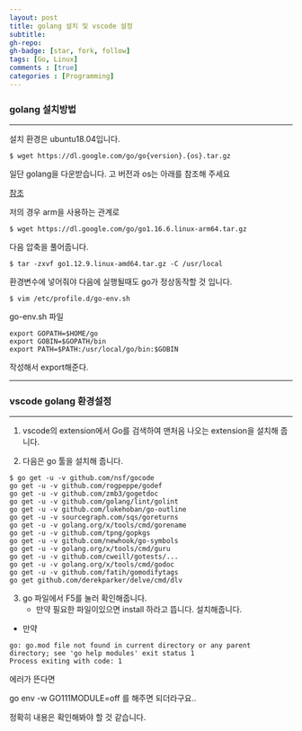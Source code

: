 ```yaml
---
layout: post
title: golang 설치 및 vscode 설정
subtitle: 
gh-repo: 
gh-badge: [star, fork, follow]
tags: [Go, Linux]
comments : [true]
categories : [Programming]
---
```


### golang 설치방법
---

설치 환경은 ubuntu18.04입니다.  

```
$ wget https://dl.google.com/go/go{version}.{os}.tar.gz
```

일단 golang을 다운받습니다. 고 버전과 os는 아래를 참조해 주세요  

[참조](https://golang.org/dl/)  

저의 경우 arm을 사용하는 관계로   

```
$ wget https://dl.google.com/go/go1.16.6.linux-arm64.tar.gz
```

다음 압축을 풀어줍니다.  

```
$ tar -zxvf go1.12.9.linux-amd64.tar.gz -C /usr/local
```

환경변수에 넣어줘야 다음에 실행될때도 go가 정상동작할 것 입니다.

```
$ vim /etc/profile.d/go-env.sh
```

go-env.sh 파일

```
export GOPATH=$HOME/go                                                           
export GOBIN=$GOPATH/bin                                                         
export PATH=$PATH:/usr/local/go/bin:$GOBIN  
```

작성해서 export해준다.

---

### vscode golang 환경설정

---
1. vscode의 extension에서 Go를 검색하여 맨처음 나오는 extension을 설치해 줍니다.

2. 다음은 go 툴을 설치해 줍니다.

```
$ go get -u -v github.com/nsf/gocode
go get -u -v github.com/rogpeppe/godef
go get -u -v github.com/zmb3/gogetdoc
go get -u -v github.com/golang/lint/golint
go get -u -v github.com/lukehoban/go-outline
go get -u -v sourcegraph.com/sqs/goreturns
go get -u -v golang.org/x/tools/cmd/gorename
go get -u -v github.com/tpng/gopkgs
go get -u -v github.com/newhook/go-symbols
go get -u -v golang.org/x/tools/cmd/guru
go get -u -v github.com/cweill/gotests/...
go get -u -v golang.org/x/tools/cmd/godoc
go get -u -v github.com/fatih/gomodifytags
go get github.com/derekparker/delve/cmd/dlv
```

3. go 파일에서 F5를 눌러 확인해줍니다.
    * 만약 필요한 파일이있으면 install 하라고 뜹니다. 설치해줍니다.

* 만약

```
go: go.mod file not found in current directory or any parent directory; see 'go help modules' exit status 1 
Process exiting with code: 1
```

에러가 뜬다면 

go env -w GO111MODULE=off 를 해주면 되더라구요..

정확히 내용은 확인해봐야 할 것 같습니다.

